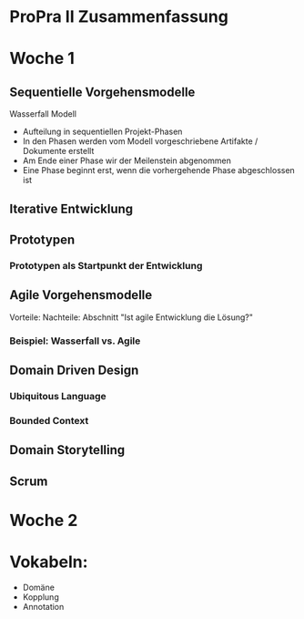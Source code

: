 # ProPra II Zusammenfassung

# Woche 1

## Sequentielle Vorgehensmodelle

Wasserfall Modell

- Aufteilung in sequentiellen Projekt-Phasen
- In den Phasen werden vom Modell vorgeschriebene Artifakte / Dokumente erstellt
- Am Ende einer Phase wir der Meilenstein abgenommen
- Eine Phase beginnt erst, wenn die vorhergehende Phase abgeschlossen ist

## Iterative Entwicklung

## Prototypen
### Prototypen als Startpunkt der Entwicklung

## Agile Vorgehensmodelle
Vorteile:
Nachteile: Abschnitt "Ist agile Entwicklung die Lösung?"
### Beispiel: Wasserfall vs. Agile

## Domain Driven Design
### Ubiquitous Language
### Bounded Context

## Domain Storytelling

## Scrum

# Woche 2


# Vokabeln:

- Domäne
- Kopplung
- Annotation
